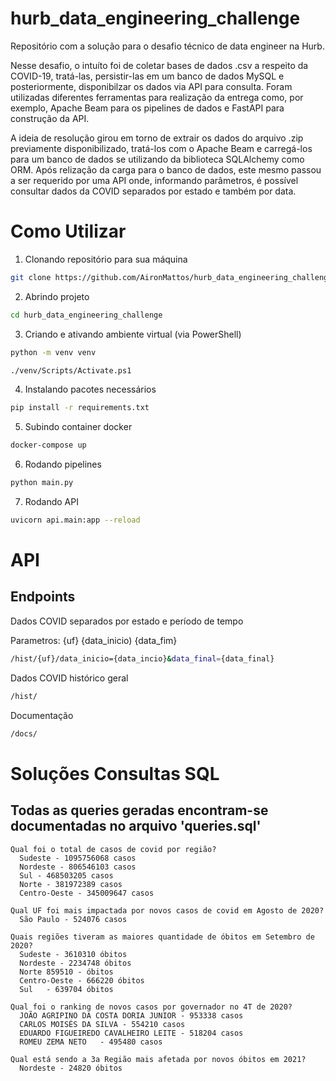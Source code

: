 # hurb_data_engineering_challenge

Repositório com a solução para o desafio técnico de data engineer na Hurb.

Nesse desafio, o intuíto foi de coletar bases de dados .csv a respeito da COVID-19, tratá-las, persistir-las em um banco de dados MySQL e posteriormente, disponibilzar os dados via API para consulta. Foram utilizadas diferentes ferramentas para realização da entrega como, por exemplo, Apache Beam para os pipelines de dados e FastAPI para construção da API.


A ideia de resolução girou em torno de extrair os dados do arquivo .zip previamente disponibilizado, tratá-los com o Apache Beam e carregá-los para um banco de dados se utilizando da biblioteca SQLAlchemy como ORM. Após relização da carga para o banco de dados, este mesmo passou a ser requerido por uma API onde, informando parâmetros, é possível consultar dados da COVID separados por estado e também por data.


# Como Utilizar
 
1. Clonando repositório para sua máquina
```bash
git clone https://github.com/AironMattos/hurb_data_engineering_challenge.git
```

2. Abrindo projeto
```bash
cd hurb_data_engineering_challenge
```

3. Criando e ativando ambiente virtual (via PowerShell)
```bash
python -m venv venv

./venv/Scripts/Activate.ps1
```

4. Instalando pacotes necessários
```bash
pip install -r requirements.txt
```

5. Subindo container docker
```bash
docker-compose up
```

6. Rodando pipelines
```bash
python main.py
```

7. Rodando API
```bash
uvicorn api.main:app --reload
```


# API

## Endpoints
Dados COVID separados por estado e período de tempo 

Parametros:
  {uf}
  {data_inicio)
  {data_fim}

```bash
/hist/{uf}/data_inicio={data_incio}&data_final={data_final}
```


Dados COVID histórico geral
```bash
/hist/
```

Documentação
```bash
/docs/
```
 


# Soluções Consultas SQL
 ## Todas as queries geradas encontram-se documentadas no arquivo 'queries.sql'
    
    Qual foi o total de casos de covid por região?
      Sudeste - 1095756068 casos
      Nordeste - 806546103 casos
      Sul - 468503205 casos
      Norte - 381972389 casos
      Centro-Oeste - 345009647 casos
    
    Qual UF foi mais impactada por novos casos de covid em Agosto de 2020?
      São Paulo - 524076 casos
    
    Quais regiões tiveram as maiores quantidade de óbitos em Setembro de 2020?
      Sudeste - 3610310 óbitos
      Nordeste - 2234748 óbitos
      Norte	859510 - óbitos
      Centro-Oeste - 666220 óbitos
      Sul	- 639704 óbitos
      
    Qual foi o ranking de novos casos por governador no 4T de 2020?
      JOÃO AGRIPINO DA COSTA DORIA JUNIOR - 953338 casos
      CARLOS MOISÉS DA SILVA - 554210 casos
      EDUARDO FIGUEIREDO CAVALHEIRO LEITE -	518204 casos
      ROMEU ZEMA NETO	- 495480 casos
    
    Qual está sendo a 3a Região mais afetada por novos óbitos em 2021?
      Nordeste - 24820 óbitos
    
    
 



